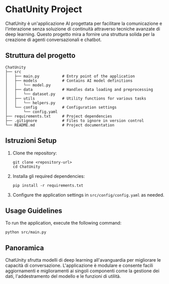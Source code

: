 # ChatUnity Project

ChatUnity è un'applicazione AI progettata per facilitare la comunicazione e l'interazione senza soluzione di continuità attraverso tecniche avanzate di deep learning. Questo progetto mira a fornire una struttura solida per la creazione di agenti conversazionali e chatbot.
## Struttura del progetto

```
ChatUnity
├── src
│   ├── main.py          # Entry point of the application
│   ├── models           # Contains AI model definitions
│   │   └── model.py
│   ├── data             # Handles data loading and preprocessing
│   │   └── dataset.py
│   ├── utils            # Utility functions for various tasks
│   │   └── helpers.py
│   └── config           # Configuration settings
│       └── config.yaml
├── requirements.txt     # Project dependencies
├── .gitignore           # Files to ignore in version control
└── README.md            # Project documentation
```

## Istruzioni Setup 

1. Clone the repository:
   ```
   git clone <repository-url>
   cd ChatUnity
   ```

2. Installa gli required dependencies:
   ```
   pip install -r requirements.txt
   ```

3. Configure the application settings in `src/config/config.yaml` as needed.

## Usage Guidelines

To run the application, execute the following command:
```
python src/main.py
```

## Panoramica

ChatUnity sfrutta modelli di deep learning all'avanguardia per migliorare le capacità di conversazione. L'applicazione è modulare e consente facili aggiornamenti e miglioramenti ai singoli componenti come la gestione dei dati, l'addestramento del modello e le funzioni di utilità.

